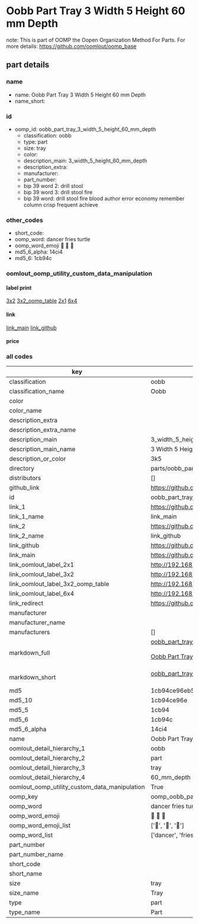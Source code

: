 # Oobb Part Tray 3 Width 5 Height 60 mm Depth  

note: This is part of OOMP the Oopen Organization Method For Parts. For more details: https://github.com/oomlout/oomp_base

##  part details
  







### name
* name: Oobb Part Tray 3 Width 5 Height 60 mm Depth
* name_short: 
### id
* oomp_id: oobb_part_tray_3_width_5_height_60_mm_depth
  * classification: oobb
  * type: part
  * size: tray
  * color: 
  * description_main: 3_width_5_height_60_mm_depth
  * description_extra: 
  * manufacturer: 
  * part_number: 
  * bip 39 word 2: drill stool
  * bip 39 word 3: drill stool fire
  * bip 39 word: drill stool fire blood author error economy remember column crisp frequent achieve

### other_codes
* short_code: 
* oomp_word: dancer fries turtle
* oomp_word_emoji :dancer: :fries: :turtle:
* md5_6_alpha: 14ci4
* md5_6: 1cb94c






### oomlout_oomp_utility_custom_data_manipulation
#### label print
[3x2](http://192.168.1.245:1112/?label=oomp%2014ci4)
[3x2_oomp_table](http://192.168.1.108:1112/?label=oomp%2014ci4)
[2x1](http://192.168.1.242:1112/?label=oomp%2014ci4)
[6x4](http://192.168.1.55:1112/?label=oomp%2014ci4)    

#### link

[link_main](https://github.com/oomlout/oomlout_oomp_version_1_messy/tree/main/parts/oobb_part_tray_3_width_5_height_60_mm_depth) [link_github](https://github.com/oomlout/oomlout_oomp_version_1_messy/tree/main/parts/oobb_part_tray_3_width_5_height_60_mm_depth)                             

#### price







### all codes 
| key | value |  
| --- | --- |  
| classification | oobb |  
| classification_name | Oobb |  
| color |  |  
| color_name |  |  
| description_extra |  |  
| description_extra_name |  |  
| description_main | 3_width_5_height_60_mm_depth |  
| description_main_name | 3 Width 5 Height 60 mm Depth |  
| description_or_color | 3k5 |  
| directory | parts/oobb_part_tray_3_width_5_height_60_mm_depth |  
| distributors | [] |  
| github_link | https://github.com/oomlout/oomlout_oomp_part_src/tree/main/parts/oobb_part_tray_3_width_5_height_60_mm_depth |  
| id | oobb_part_tray_3_width_5_height_60_mm_depth |  
| link_1 | https://github.com/oomlout/oomlout_oomp_version_1_messy/tree/main/parts/oobb_part_tray_3_width_5_height_60_mm_depth |  
| link_1_name | link_main |  
| link_2 | https://github.com/oomlout/oomlout_oomp_version_1_messy/tree/main/parts/oobb_part_tray_3_width_5_height_60_mm_depth |  
| link_2_name | link_github |  
| link_github | https://github.com/oomlout/oomlout_oomp_version_1_messy/tree/main/parts/oobb_part_tray_3_width_5_height_60_mm_depth |  
| link_main | https://github.com/oomlout/oomlout_oomp_version_1_messy/tree/main/parts/oobb_part_tray_3_width_5_height_60_mm_depth |  
| link_oomlout_label_2x1 | http://192.168.1.242:1112/?label=oomp%2014ci4 |  
| link_oomlout_label_3x2 | http://192.168.1.245:1112/?label=oomp%2014ci4 |  
| link_oomlout_label_3x2_oomp_table | http://192.168.1.108:1112/?label=oomp%2014ci4 |  
| link_oomlout_label_6x4 | http://192.168.1.55:1112/?label=oomp%2014ci4 |  
| link_redirect | https://github.com/oomlout/oomlout_oomp_version_1_messy/tree/main/parts/oobb_part_tray_3_width_5_height_60_mm_depth |  
| manufacturer |  |  
| manufacturer_name |  |  
| manufacturers | [] |  
| markdown_full | [oobb_part_tray_3_width_5_height_60_mm_depth](none)<br>[](none)<br>[Oobb Part Tray 3 Width 5 Height 60 Mm Depth](none)<br><br> |  
| markdown_short | [oobb_part_tray_3_width_5_height_60_mm_depth](none)<br><br> |  
| md5 | 1cb94ce96eb5a8c53307b17eae759a17 |  
| md5_10 | 1cb94ce96e |  
| md5_5 | 1cb94 |  
| md5_6 | 1cb94c |  
| md5_6_alpha | 14ci4 |  
| name | Oobb Part Tray 3 Width 5 Height 60 mm Depth |  
| oomlout_detail_hierarchy_1 | oobb |  
| oomlout_detail_hierarchy_2 | part |  
| oomlout_detail_hierarchy_3 | tray |  
| oomlout_detail_hierarchy_4 | 60_mm_depth |  
| oomlout_oomp_utility_custom_data_manipulation | True |  
| oomp_key | oomp_oobb_part_tray_3_width_5_height_60_mm_depth |  
| oomp_word | dancer fries turtle |  
| oomp_word_emoji | :dancer: :fries: :turtle: |  
| oomp_word_emoji_list | [':dancer:', ':fries:', ':turtle:'] |  
| oomp_word_list | ['dancer', 'fries', 'turtle'] |  
| part_number |  |  
| part_number_name |  |  
| short_code |  |  
| short_name |  |  
| size | tray |  
| size_name | Tray |  
| type | part |  
| type_name | Part |  
